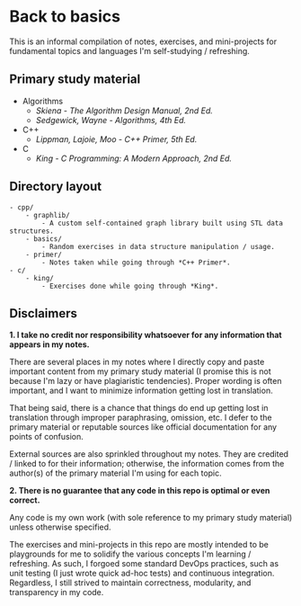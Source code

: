 # Back to basics

This is an informal compilation of notes, exercises, and mini-projects for fundamental topics and languages I'm self-studying / refreshing.

## Primary study material

- Algorithms
    - *Skiena - The Algorithm Design Manual, 2nd Ed.*
    - *Sedgewick, Wayne - Algorithms, 4th Ed.*
- C++
    - *Lippman, Lajoie, Moo - C++ Primer, 5th Ed.*
- C
    - *King - C Programming: A Modern Approach, 2nd Ed.*

## Directory layout

```
- cpp/
    - graphlib/
        - A custom self-contained graph library built using STL data structures.
    - basics/
        - Random exercises in data structure manipulation / usage.
    - primer/
        - Notes taken while going through *C++ Primer*.
- c/
    - king/
        - Exercises done while going through *King*.
```

## Disclaimers

**1. I take no credit nor responsibility whatsoever for any information that appears in my notes.**

There are several places in my notes where I directly copy and paste important content from my primary study material (I promise this is not because I'm lazy or have plagiaristic tendencies). Proper wording is often important, and I want to minimize information getting lost in translation. 

That being said, there is a chance that things do end up getting lost in translation through improper paraphrasing, omission, etc. I defer to the primary material or reputable sources like official documentation for any points of confusion.

External sources are also sprinkled throughout my notes. They are credited / linked to for their information; otherwise, the information comes from the author(s) of the primary material I'm using for each topic.

**2. There is no guarantee that any code in this repo is optimal or even correct.**

Any code is my own work (with sole reference to my primary study material) unless otherwise specified.

The exercises and mini-projects in this repo are mostly intended to be playgrounds for me to solidify the various concepts I'm learning / refreshing. As such, I forgoed some standard DevOps practices, such as unit testing (I just wrote quick ad-hoc tests) and continuous integration. Regardless, I still strived to maintain correctness, modularity, and transparency in my code.

